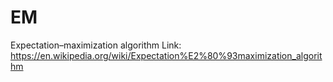 # EM
Expectation–maximization algorithm
Link: https://en.wikipedia.org/wiki/Expectation%E2%80%93maximization_algorithm
